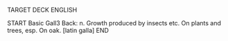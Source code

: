 TARGET DECK
ENGLISH

START
Basic
Gall3
Back: n. Growth produced by insects etc. On plants and trees, esp. On oak. [latin galla]
END
